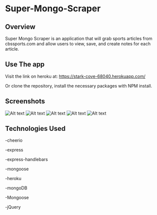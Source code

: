 # Super-Mongo-Scraper

## Overview

Super Mongo Scraper is an application that will grab sports articles from cbssports.com and allow users to view, save, and create notes for each article.

## Use The app

Visit the link on heroku at: https://stark-cove-68040.herokuapp.com/

Or clone the repository, install the necessary packages with NPM install.

## Screenshots

![Alt text](/public/assets/images/screenshot1 "1")
![Alt text](/public/assets/images/screenshot2 "2")
![Alt text](/public/assets/images/screenshot3 "3")
![Alt text](/public/assets/images/screenshot4 "4")
![Alt text](/public/assets/images/screenshot5 "5")


## Technologies Used
-cheerio

-express

-express-handlebars

-mongoose

-heroku

-mongoDB

-Mongoose

-jQuery
